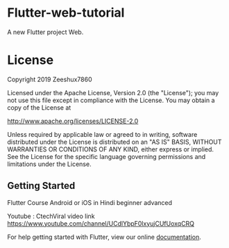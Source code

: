﻿# Flutter-web-tutorial

A new Flutter project Web.


# License
Copyright 2019 Zeeshux7860

Licensed under the Apache License, Version 2.0 (the "License");
you may not use this file except in compliance with the License.
You may obtain a copy of the License at

   http://www.apache.org/licenses/LICENSE-2.0

Unless required by applicable law or agreed to in writing, software
distributed under the License is distributed on an "AS IS" BASIS,
WITHOUT WARRANTIES OR CONDITIONS OF ANY KIND, either express or implied.
See the License for the specific language governing permissions and
limitations under the License.

## Getting Started

Flutter Course Android or iOS in Hindi beginner advanced 


Youtube : CtechViral
video link https://www.youtube.com/channel/UCdlYbpF0lxyujCUfUoxqCRQ 


For help getting started with Flutter, view our online
[documentation](https://flutter.io/).




